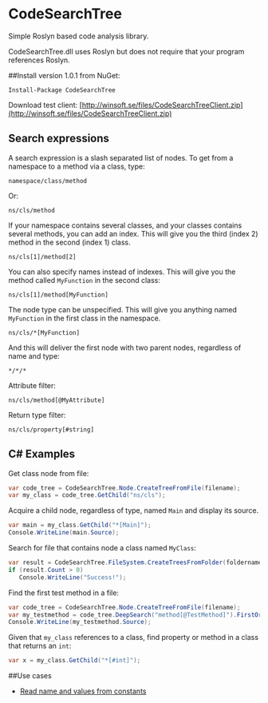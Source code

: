 # CodeSearchTree
Simple Roslyn based code analysis library.

CodeSearchTree.dll uses Roslyn but does not require that your program references Roslyn.

##Install version 1.0.1 from NuGet:

`Install-Package CodeSearchTree`

Download test client: [http://winsoft.se/files/CodeSearchTreeClient.zip](http://winsoft.se/files/CodeSearchTreeClient.zip)

## Search expressions

A search expression is a slash separated list of nodes. To get from a namespace to a method via a class, type:

`namespace/class/method`

Or:

`ns/cls/method`

If your namespace contains several classes, and your classes contains several methods, you can add an index. This will give you the third (index 2) method in the second (index 1) class.

`ns/cls[1]/method[2]`

You can also specify names instead of indexes. This will give you the method called `MyFunction` in the second class:

`ns/cls[1]/method[MyFunction]`

The node type can be unspecified. This will give you anything named `MyFunction` in the first class in the namespace.

`ns/cls/*[MyFunction]`

And this will deliver the first node with two parent nodes, regardless of name and type:

`*/*/*`

Attribute filter:

`ns/cls/method[@MyAttribute]`

Return type filter:

`ns/cls/property[#string]`

## C# Examples

Get class node from file:

```C#
var code_tree = CodeSearchTree.Node.CreateTreeFromFile(filename);
var my_class = code_tree.GetChild("ns/cls");
```

Acquire a child node, regardless of type, named `Main` and display its source.

```C#
var main = my_class.GetChild("*[Main]");
Console.WriteLine(main.Source);
```

Search for file that contains node a class named `MyClass`:

```C#
var result = CodeSearchTree.FileSystem.CreateTreesFromFolder(foldername, "*/cls[MyClass]");
if (result.Count > 0)
   Console.WriteLine("Success!");
```

Find the first test method in a file:

```C#
var code_tree = CodeSearchTree.Node.CreateTreeFromFile(filename);
var my_testmethod = code_tree.DeepSearch("method[@TestMethod]").FirstOrDefault();
Console.WriteLine(my_testmethod.Source);
```

Given that `my_class` references to a class, find property or method in a class that returns an `int`:

```C#
var x = my_class.GetChild("*[#int]");
```

##Use cases

- [Read name and values from constants](http://www.winsoft.se/2015/12/codesearchtree-use-case-read-constant-values/)
